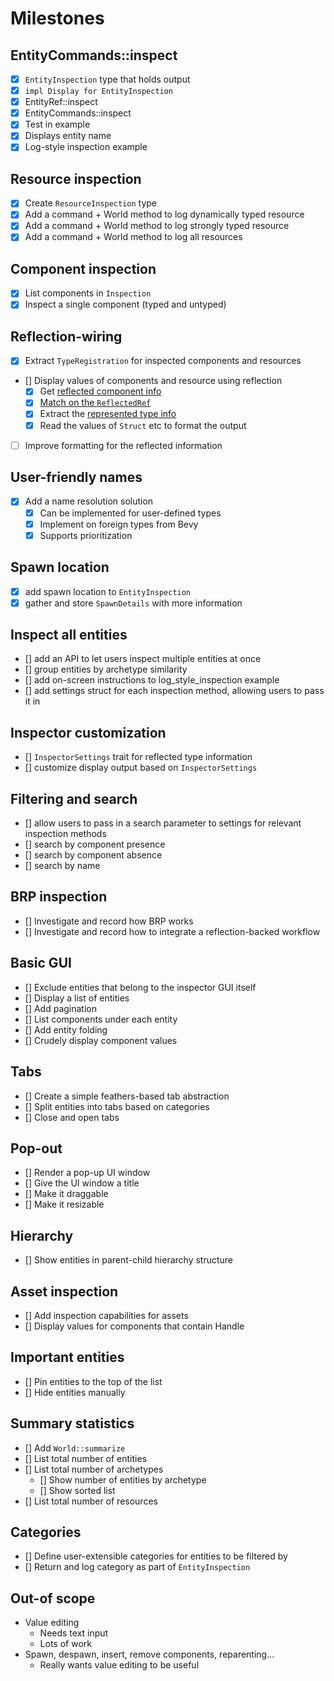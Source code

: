 # Milestones

## EntityCommands::inspect

- [x] `EntityInspection` type that holds output
- [x] `impl Display for EntityInspection`
- [x] EntityRef::inspect
- [x] EntityCommands::inspect
- [x] Test in example
- [x] Displays entity name
- [x] Log-style inspection example

## Resource inspection

- [x] Create `ResourceInspection` type
- [x] Add a command + World method to log dynamically typed resource
- [x] Add a command + World method to log strongly typed resource
- [x] Add a command + World method to log all resources

## Component inspection

- [x] List components in `Inspection`
- [x] Inspect a single component (typed and untyped)

## Reflection-wiring

- [x] Extract `TypeRegistration` for inspected components and resources
- [] Display values of components and resource using reflection
  - [x] Get [reflected component info](https://github.com/jakobhellermann/bevy-inspector-egui/blob/93fe429ba0570405094370f31d0530c1a8f0e28d/crates/bevy-inspector-egui/src/restricted_world_view.rs#L375)
  - [x] [Match on the `ReflectedRef`](https://github.com/jakobhellermann/bevy-inspector-egui/blob/93fe429ba0570405094370f31d0530c1a8f0e28d/crates/bevy-inspector-egui/src/reflect_inspector/mod.rs#L318-L319)
  - [x] Extract the [represented type info](https://github.com/jakobhellermann/bevy-inspector-egui/blob/93fe429ba0570405094370f31d0530c1a8f0e28d/crates/bevy-inspector-egui/src/reflect_inspector/mod.rs#L544)
  - [x] Read the values of `Struct` etc to format the output
- [ ] Improve formatting for the reflected information

## User-friendly names

- [x] Add a name resolution solution
  - [x] Can be implemented for user-defined types
  - [x] Implement on foreign types from Bevy
  - [x] Supports prioritization

## Spawn location

- [x] add spawn location to `EntityInspection`
- [x] gather and store `SpawnDetails` with more information

## Inspect all entities

- [] add an API to let users inspect multiple entities at once
- [] group entities by archetype similarity
- [] add on-screen instructions to log_style_inspection example
- [] add settings struct for each inspection method, allowing users to pass it in

## Inspector customization

- [] `InspectorSettings` trait for reflected type information
- [] customize display output based on `InspectorSettings`

## Filtering and search

- [] allow users to pass in a search parameter to settings for relevant inspection methods
- [] search by component presence
- [] search by component absence
- [] search by name

## BRP inspection

- [] Investigate and record how BRP works
- [] Investigate and record how to integrate a reflection-backed workflow

## Basic GUI

- [] Exclude entities that belong to the inspector GUI itself
- [] Display a list of entities
- [] Add pagination
- [] List components under each entity
- [] Add entity folding
- [] Crudely display component values

## Tabs

- [] Create a simple feathers-based tab abstraction
- [] Split entities into tabs based on categories
- [] Close and open tabs

## Pop-out

- [] Render a pop-up UI window
- [] Give the UI window a title
- [] Make it draggable
- [] Make it resizable

## Hierarchy

- [] Show entities in parent-child hierarchy structure

## Asset inspection

- [] Add inspection capabilities for assets
- [] Display values for components that contain Handle

## Important entities

- [] Pin entities to the top of the list
- [] Hide entities manually

## Summary statistics

- [] Add `World::summarize`
- [] List total number of entities
- [] List total number of archetypes
  - [] Show number of entities by archetype
  - [] Show sorted list
- [] List total number of resources

## Categories

- [] Define user-extensible categories for entities to be filtered by
- [] Return and log category as part of `EntityInspection`

## Out-of scope

- Value editing
  - Needs text input
  - Lots of work
- Spawn, despawn, insert, remove components, reparenting...
  - Really wants value editing to be useful

